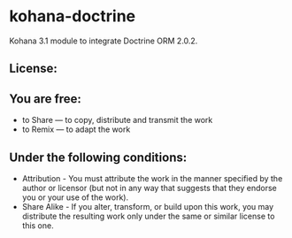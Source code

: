 kohana-doctrine
===============

Kohana 3.1 module to integrate Doctrine ORM 2.0.2.


License:
--------

## You are free:
* to Share — to copy, distribute and transmit the work
* to Remix — to adapt the work

## Under the following conditions:
* Attribution - You must attribute the work in the manner specified by the author or licensor (but not in any way that suggests that they endorse you or your use of the work).
* Share Alike - If you alter, transform, or build upon this work, you may distribute the resulting work only under the same or similar license to this one. 